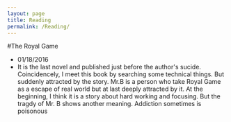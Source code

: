 ```yaml
---
layout: page
title: Reading
permalink: /Reading/
---
```


#The Royal Game

- 01/18/2016
- It is the last novel and published just before the author's sucide. Coincidencely, I meet this book by searching some technical things. But suddenly attracted by the story. Mr.B is a person who take Royal Game as a escape of real world but at last deeply attracted by it. At the beginning, I think it is a story about hard working and focusing. But the tragdy of Mr. B shows another meaning. Addiction sometimes is poisonous

